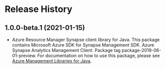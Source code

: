 # Release History

## 1.0.0-beta.1 (2021-01-15)

- Azure Resource Manager Synapse client library for Java. This package contains Microsoft Azure SDK for Synapse Management SDK. Azure Synapse Analytics Management Client. Package tag package-2019-06-01-preview. For documentation on how to use this package, please see [Azure Management Libraries for Java](https://aka.ms/azsdk/java/mgmt).